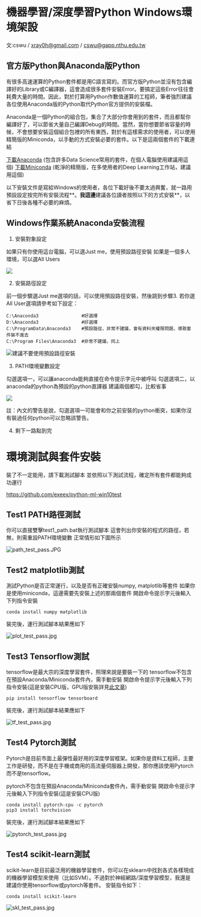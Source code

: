 # 機器學習/深度學習Python Windows環境架設
文:cswu / xray0h@gmail.com / cswu@gapp.nthu.edu.tw

## 官方版Python與Anaconda版Python

有很多高速運算的Python套件都是用C語言寫的。而官方版Python並沒有包含編譯好的Library或C編譯器，這會造成很多套件安裝Error。要搞定這些Error往往會耗費大量的時間。因此，對於打算用Python作數值運算的工程師，筆者強烈建議各位使用Anaconda版的Python取代Python官方提供的安裝檔。

Anaconda是一個Python的組合包，集合了大部分你會用到的套件，而且都幫你編譯好了，可以節省大量自己編譯Debug的時間。當然，當你想要節省容量的時候，不會想要安裝這個組合包裡的所有東西，對於有這樣需求的使用者，可以使用精簡版的Miniconda，以手動的方式安裝必要的套件。以下是這兩個套件的下載連結

[下載Anaconda](https://www.anaconda.com/download/)  (包含許多Data Science常用的套件，在個人電腦使用建議用這個)
[下載Miniconda](https://conda.io/miniconda.html) (乾淨的精簡版，在多使用者的Deep Learning工作站，建議用這個)

以下安裝文件是寫給Windows的使用者，各位下載好後不要太過興奮，就一路用預設設定按完所有安裝流程**。**我這邊**建議各位讀者按照以下的方式安裝**，以省下日後各種不必要的麻煩。



## Windows作業系統Anaconda安裝流程
1. 安裝對象設定

如果只有你使用這台電腦，可以選Just me，使用預設路徑安裝
如果是一個多人環境，可以選All Users


![](https://2.bp.blogspot.com/-Fr7AmrUayJk/WnFjQdyabfI/AAAAAAAACt4/ub1HxrR_0qYsoRDHwECo9u739B1N6Q-6QCEwYBhgL/s640/9.JPG)

2. 安裝路徑設定

前一個步驟選Just me選項的話，可以使用預設路徑安裝，然後跳到步驟3.
若你選All User選項請參考如下設定：

    C:\Anaconda3                #好選擇
    D:\Anaconda3                #好選擇
    C:\ProgramData\Anaconda3    #預設路徑，非常不建議，會有資料夾權限問題，導致套件裝不進去
    C:\Program Files\Anaconda3  #非常不建議，同上
![建議不要使用預設路徑安裝](https://i.stack.imgur.com/lzkSW.png)




3. PATH環境變數設定

勾選選項一，可以讓anaconda能夠直接在命令提示字元中被呼叫
勾選選項二，以anaconda的python為預設的python直譯器
建議兩個都勾，比較省事

![](https://4.bp.blogspot.com/-Rca9z7q2X2A/WnFjLiaAo-I/AAAAAAAACtw/KFK77JVMMH8jZaBynlDWvu4iAEiIGn2IQCEwYBhgL/s640/10.JPG)


註：內文的警告是說，勾選選項一可能會和你之前安裝的python衝突，如果你沒有裝過任何python可以忽略該警告。


4. 剩下一路點到完
# 環境測試與套件安裝

裝了不一定能用，請下載測試腳本
並依照以下測試流程，確定所有套件都能夠成功運行

https://github.com/exeex/python-ml-win10test


## Test1 PATH路徑測試

你可以直接雙擊test1_path.bat執行測試腳本
這會列出你安裝的程式的路徑，若無，則需重設PATH環境變數
正常情形如下圖所示

![path_test_pass.JPG](https://github.com/exeex/python-ml-win10test/blob/master/test_pass_img/path_test_pass.JPG?raw=true)

## Test2 matplotlib測試

測試Python是否正常運行，以及是否有正確安裝numpy, matplotlib等套件
如果你是使用miniconda，這邊需要先安裝上述的那兩個套件
開啟命令提示字元後輸入下列指令安裝

    conda install numpy matplotlib

裝完後，運行測試腳本結果應如下

![plot_test_pass.jpg](https://github.com/exeex/python-ml-win10test/blob/master/test_pass_img/plot_test_pass.jpg?raw=true)

## Test3 Tensorflow測試

tensorflow是最大宗的深度學習套件，照理來說是要裝一下的
tensorflow不包含在預設Anaconda/Miniconda套件內，需手動安裝
開啟命令提示字元後輸入下列指令安裝(這是安裝CPU版，GPU版安裝詳見[此文章](https://mark-down-now.blogspot.com/2018/01/tensorflow-gpu-x-windows-10.html))

    pip install tensorflow tensorboard

裝完後，運行測試腳本結果應如下

![tf_test_pass.jpg](https://github.com/exeex/python-ml-win10test/blob/master/test_pass_img/tf_test_pass.jpg?raw=true)

## Test4 Pytorch測試

Pytorch是目前市面上最彈性最好用的深度學習框架。如果你是資料工程師，主要工作是研發，而不是在手機或商用的高流量伺服器上開發，那你應該使用Pytorch而不是tensorflow。

pytorch不包含在預設Anaconda/Miniconda套件內，需手動安裝
開啟命令提示字元後輸入下列指令安裝(這是安裝CPU版)

    conda install pytorch-cpu -c pytorch 
    pip3 install torchvision

裝完後，運行測試腳本結果應如下

![pytorch_test_pass.jpg](https://github.com/exeex/python-ml-win10test/blob/master/test_pass_img/pytorch_test_pass.jpg?raw=true)

## Test4 scikit-learn測試

scikit-learn是目前最泛用的機器學習套件，你可以在sklearn中找到各式各樣現成的機器學習模型來使用（比如SVM）。不過對於神經網路/深度學習模型，我還是建議你使用tensorflow或pytorch等套件。
安裝指令如下：

    conda install scikit-learn
![skl_test_pass.jpg](https://github.com/exeex/python-ml-win10test/blob/master/test_pass_img/skl_test_pass.jpg?raw=true)


